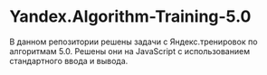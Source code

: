 # Yandex.Algorithm-Training-5.0
В данном репозитории решены задачи с Яндекс.тренировок по алгоритмам 5.0.
Решены они на JavaScript с использованием стандартного ввода и вывода.

